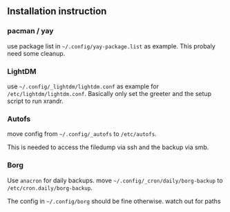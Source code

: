 ## Installation instruction

### pacman / yay

use package list in `~/.config/yay-package.list` as example. This probaly need
some cleanup.

### LightDM

use `~/.config/_lightdm/lightdm.conf` as example for
`/etc/lightdm/lightdm.conf`. Basically only set the greeter and the setup
script to run xrandr.

### Autofs

move config from `~/.config/_autofs` to `/etc/autofs`.

This is needed to access the filedump via ssh and the backup via smb.

### Borg

Use `anacron` for daily backups. move `~/.config/_cron/daily/borg-backup` to
`/etc/cron.daily/borg-backup`.

The config in `~/.config/borg` should be fine otherwise. watch out for paths

